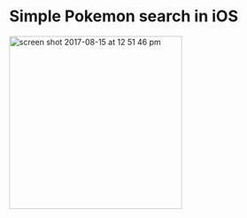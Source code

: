 # Simple Pokemon search in iOS

<img width="312" alt="screen shot 2017-08-15 at 12 51 46 pm" src="https://user-images.githubusercontent.com/11047708/29326439-816a10ee-81b9-11e7-946e-ea8c5bfaae0c.png">
